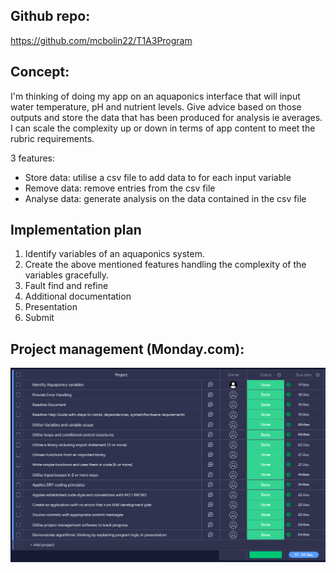 ## Github repo: 

https://github.com/mcbolin22/T1A3Program

## Concept:
I'm thinking of doing my app on an aquaponics interface that will input water temperature, pH and nutrient levels. Give advice based on those outputs and store the data that has been produced for analysis ie averages. I can scale the complexity up or down in terms of app content to meet the rubric requirements.

3 features:
- Store data: utilise a csv file to add data to for each input variable
- Remove data: remove entries from the csv file
- Analyse data: generate analysis on the data contained in the csv file

## Implementation plan

1. Identify variables of an aquaponics system.
2. Create the above mentioned features handling the complexity of the variables gracefully.
3. Fault find and refine
4. Additional documentation
5. Presentation
6. Submit

## Project management (Monday.com):

![Project management documentation](/docs/MondayPM.png)

## 
